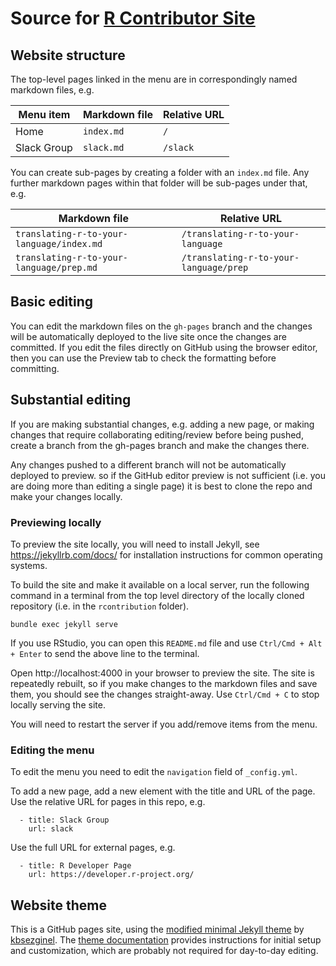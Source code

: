 # Source for [R Contributor Site](https://contributor.r-project.org/)

## Website structure

The top-level pages linked in the menu are in correspondingly named markdown files, e.g. 

| Menu item   | Markdown file | Relative URL |
|-------------|---------------|--------------|
| Home        | `index.md`    | `/`          |
| Slack Group | `slack.md`    | `/slack`     |

You can create sub-pages by creating a folder with an `index.md` file. Any further markdown pages within that folder will be sub-pages under that, e.g.

| Markdown file | Relative URL |
|---------------|---------------|
|`translating-r-to-your-language/index.md` | `/translating-r-to-your-language` |  
|`translating-r-to-your-language/prep.md` | `/translating-r-to-your-language/prep` |
  
## Basic editing

You can edit the markdown files on the `gh-pages` branch and the changes will be automatically deployed to the live site once the changes are committed. If you edit the files directly on GitHub using the browser editor, then you can use the Preview tab to check the formatting before committing.

## Substantial editing

If you are making substantial changes, e.g. adding a new page, or making changes that require collaborating editing/review before being pushed, create a branch from the gh-pages branch and make the changes there.

Any changes pushed to a different branch will not be automatically deployed to preview. so if the GitHub editor preview is not sufficient (i.e. you are doing more than editing a single page) it is best to clone the repo and make your changes locally.

### Previewing locally

To preview the site locally, you will need to install Jekyll, see https://jekyllrb.com/docs/ for installation instructions for common operating systems.

To build the site and make it available on a local server, run the following command in a terminal from the top level directory of the locally cloned repository (i.e. in the `rcontribution` folder).

```
bundle exec jekyll serve
```

If you use RStudio, you can open this `README.md` file and use `Ctrl/Cmd + Alt + Enter` to send the above line to the terminal.

Open http://localhost:4000 in your browser to preview the site. The site is repeatedly rebuilt, so if you make changes to the markdown files and save them, you should see the changes straight-away. Use `Ctrl/Cmd + C` to stop locally serving the site.

You will need to restart the server if you add/remove items from the menu.

### Editing the menu

To edit the menu you need to edit the `navigation` field of `_config.yml`.

To add a new page, add a new element with the title and URL of the page. Use the relative URL for pages in this repo, e.g.

```
  - title: Slack Group
    url: slack
```

Use the full URL for external pages, e.g. 

```
  - title: R Developer Page
    url: https://developer.r-project.org/
```  

## Website theme

This is a GitHub pages site, using the [modified minimal Jekyll theme](https://github.com/kbsezginel/gh-pages-template) by [kbsezginel](https://github.com/kbsezginel). The [theme documentation](https://kbsezginel.github.io/gh-pages-template/setup) provides instructions for initial setup and customization, which are probably not required for day-to-day editing.
